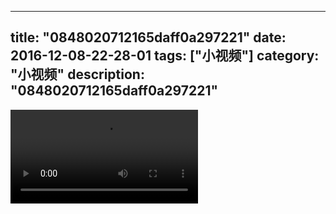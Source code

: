 
---
title: "0848020712165daff0a297221"
date: 2016-12-08-22-28-01
tags: ["小视频"]
category: "小视频"
description: "0848020712165daff0a297221"
---
<video src="http://ohtsqip0g.bkt.clouddn.com/0848020712165daff0a297221.mp4" controls="controls"></video>

